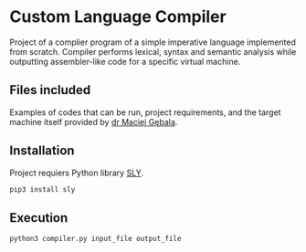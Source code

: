 # Custom Language Compiler
Project of a complier program of a simple imperative language implemented from scratch. 
Compiler performs lexical, syntax and semantic analysis while outputting assembler-like code for a specific virtual machine.

## Files included
Examples of codes that can be run, project requirements, and the target machine itself provided by [dr Maciej Gębala](https://cs.pwr.edu.pl/osoba.php?NICK=MGE).

## Installation
Project requiers Python library [SLY](https://sly.readthedocs.io/en/latest/sly.html).
```bash
pip3 install sly
```

## Execution
```bash
python3 compiler.py input_file output_file
```
